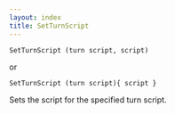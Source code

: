 ```yaml
---
layout: index
title: SetTurnScript
---
```


    SetTurnScript (turn script, script)

or

    SetTurnScript (turn script){ script }

Sets the script for the specified turn script.
